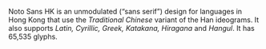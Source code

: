 Noto Sans HK is an unmodulated (“sans serif”) design for languages in Hong Kong that use the _Traditional Chinese_ variant of the Han ideograms. It also supports _Latin, Cyrillic, Greek, Katakana, Hiragana_ and _Hangul_. It has 65,535 glyphs.